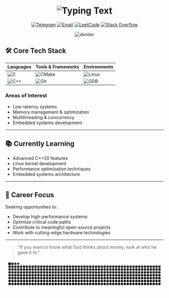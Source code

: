 <h1 align="center">
  <img src="https://readme-typing-svg.demolab.com?font=Fira+Code&weight=600&size=26&duration=2000&pause=500&color=5C9DF1&center=true&vCenter=true&width=500&lines=Danilchenko+Paul;Professional+C%2FC%2B%2B+Developer;System+Programming" alt="Typing Text" />
</h1>

<div align="center">

[![Telegram](https://img.shields.io/badge/-@Paul_von_Daniels-2CA5E0?style=for-the-badge&logo=telegram&logoColor=white&labelColor=2CA5E0)](https://t.me/Paul_von_Daniels)
[![Email](https://img.shields.io/badge/-www.facemash@gmail.com-D14836?style=for-the-badge&logo=gmail&logoColor=white&labelColor=D14836)](mailto:www.facemash@gmail.com)
[![LeetCode](https://img.shields.io/badge/-LeetCode-FFA116?style=for-the-badge&logo=leetcode&logoColor=black&labelColor=FFA116)](https://leetcode.com/u/paulvondaniels/)
[![Stack Overflow](https://img.shields.io/badge/-Stack_Overflow-FE7A16?style=for-the-badge&logo=stackoverflow&logoColor=white&labelColor=FE7A16)](https://ru.stackoverflow.com/users/713493/lorraineboza-wilelkwile)

</div>

<div align="center">
  <img src="https://github.com/DanilchenkoPaul/DanilchenkoPaul/blob/main/assets/divider.gif?raw=true" width="800" height="3" alt="divider">
</div>

## 🛠️ Core Tech Stack

<div align="center">
  
| **Languages** | **Tools & Frameworks** | **Environments** |
|---------------|------------------------|------------------|
| ![C](https://img.shields.io/badge/-C-00599C?style=flat-square&logo=c&logoColor=white) | ![CMake](https://img.shields.io/badge/-CMake-064F8C?style=flat-square&logo=cmake&logoColor=white) | ![Linux](https://img.shields.io/badge/-Linux-FCC624?style=flat-square&logo=linux&logoColor=black) |
| ![C++](https://img.shields.io/badge/-C++-00599C?style=flat-square&logo=c%2B%2B&logoColor=white) | ![Git](https://img.shields.io/badge/-Git-F05032?style=flat-square&logo=git&logoColor=white) | ![GDB](https://img.shields.io/badge/-GDB-4B8BBE?style=flat-square&logo=gnu&logoColor=white) |

</div>

### Areas of Interest
- Low-latency systems
- Memory management & optimization
- Multithreading & concurrency
- Embedded systems development

---

## 📚 Currently Learning
- Advanced C++20 features
- Linux kernel development
- Performance optimization techniques
- Embedded systems architecture

---

## 🎯 Career Focus

Seeking opportunities to:
- Develop high-performance systems
- Optimize critical code paths
- Contribute to meaningful open-source projects
- Work with cutting-edge hardware technologies

---

> "If you want to know what God thinks about money, look at who he gave it to."

![Snake animation](https://github.com/s-shemmee/s-shemmee/blob/output/github-contribution-grid-snake-dark.svg)
